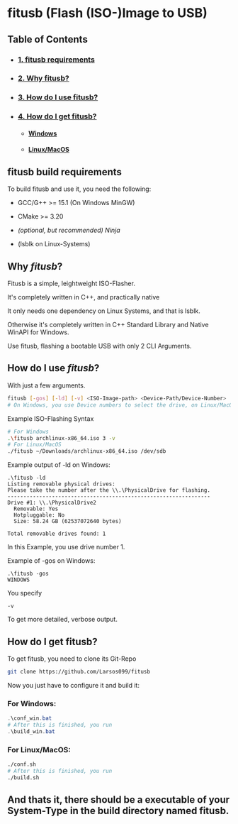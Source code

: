 # fitusb (Flash (ISO-)Image to USB)

## Table of Contents
- ### [1. fitusb requirements](#fitusb-build-requirements)
- ### [2. Why fitusb?](#why-fitusb)
- ### [3. How do I use fitusb?](#how-do-i-use-fitusb)
- ### [4. How do I get fitusb?](#how-do-i-get-fitusb)
    - #### [Windows](#for-windows)
    - #### [Linux/MacOS](#for-linuxmacos)
## fitusb build requirements
To build fitusb and use it, you need the following:
- GCC/G++ >= 15.1 (On Windows MinGW)

- CMake >= 3.20

- _(optional, but recommended) Ninja_

- (lsblk on Linux-Systems)
## Why _fitusb_?
Fitusb is a simple, leightweight ISO-Flasher.

It's completely written in C++, and practically native

It only needs one dependency on Linux Systems, and that is lsblk.

Otherwise it's completely written in C++ Standard Library and Native WinAPI for Windows.

Use fitusb, flashing a bootable USB with only 2 CLI Arguments.

## How do I use _fitusb_?

With just a few arguments.
```sh
fitusb [-gos] [-ld] [-v] <ISO-Image-path> <Device-Path/Device-Number>
# On Windows, you use Device numbers to select the drive, on Linux/MacOS device Paths.
```

Example ISO-Flashing Syntax
```sh
# For Windows
.\fitusb archlinux-x86_64.iso 3 -v
# For Linux/MacOS
./fitusb ~/Downloads/archlinux-x86_64.iso /dev/sdb
```

Example output of -ld on Windows:
```
.\fitusb -ld
Listing removable physical drives:
Please take the number after the \\.\PhysicalDrive for flashing.
----------------------------------------------------------------
Drive #1: \\.\PhysicalDrive2
  Removable: Yes
  Hotpluggable: No
  Size: 58.24 GB (62537072640 bytes)

Total removable drives found: 1
```
In this Example, you use drive number 1.

Example of -gos on Windows:
```
.\fitusb -gos
WINDOWS
```
You specify 
```
-v
```
To get more detailed, verbose output.

## How do I get fitusb?

To get fitusb, you need to clone its Git-Repo

```sh
git clone https://github.com/Larsos099/fitusb
```

Now you just have to configure it and build it:

### For Windows:
```ps1
.\conf_win.bat
# After this is finished, you run
.\build_win.bat
```

### For Linux/MacOS:

```sh
./conf.sh
# After this is finished, you run
./build.sh
```
## And thats it, there should be a executable of your System-Type in the build directory named fitusb.